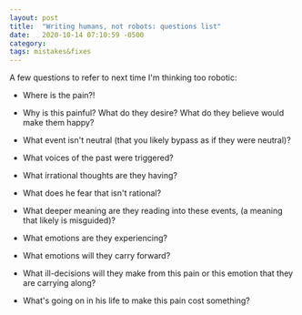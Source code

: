 ```yaml
---
layout: post
title:  "Writing humans, not robots: questions list"
date:   2020-10-14 07:10:59 -0500
category: 
tags: mistakes&fixes
---
```

A few questions to refer to next time I'm thinking too robotic:
- Where is the pain?!
- Why is this painful? What do they desire? What do they believe would make them happy?
- What event isn't neutral (that you likely bypass as if they were neutral)?

- What voices of the past were triggered?
- What irrational thoughts are they having?
- What does he fear that isn't rational?
- What deeper meaning are they reading into these events, (a meaning that likely is misguided)?

- What emotions are they experiencing?
- What emotions will they carry forward?

- What ill-decisions will they make from this pain or this emotion that they are carrying along?
- What's going on in his life to make this pain cost something?